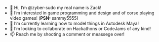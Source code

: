 - 👋 Hi, I’m @zyber-sudo my real name is Zack!
- 👀 I’m interested in game programming and design and of corse playing video games! (<b>PSN:</b> sammy5555)
- 🌱 I’m currently learning how to model things in Autodesk Maya!
- 💞️ I’m looking to collaborate on Hackathons or CodeJams of any kind!
- 📫 Reach me by shooting a comment or meassege over!

<!---
zyber-sudo/zyber-sudo is a ✨ special ✨ repository because its `README.md` (this file) appears on your GitHub profile.
You can click the Preview link to take a look at your changes.
--->
